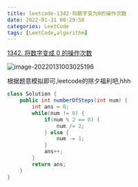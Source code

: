 ```yaml
---
title: leetcode-1342-将数字变为0的操作次数
date: 2022-01-31 00:29:58
categories: LeetCode
tags: [LeetCode,algorithm]
---
```


[1342. 将数字变成 0 的操作次数](https://leetcode-cn.com/problems/number-of-steps-to-reduce-a-number-to-zero/)

![image-20220131003025196](https://gitee.com/cao_ziqiang/img/raw/master/20220131003025.png)

 根据题意模拟即可,leetcode的除夕福利吧,hhh

```java
class Solution {
    public int numberOfSteps(int num) {
        int ans = 0;
        while(num != 0) {
            if(num % 2 == 0) {
                num /= 2;
            } else {
                num -= 1;
            }
            ans++;
        }
        return ans;
    }
}
```

